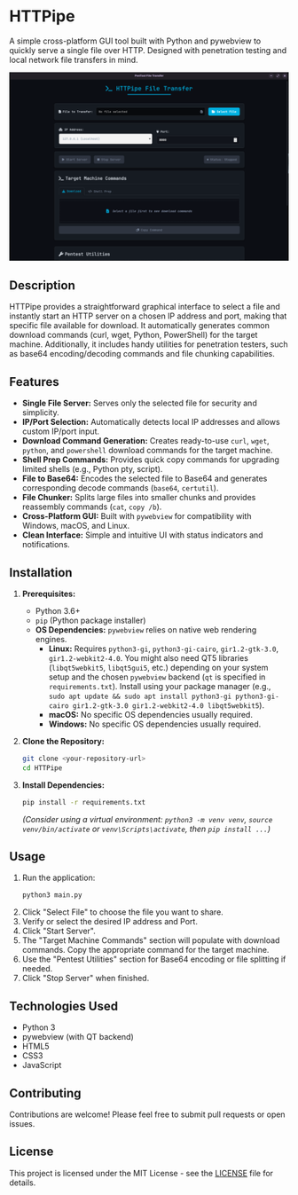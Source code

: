 # HTTPipe

A simple cross-platform GUI tool built with Python and pywebview to quickly serve a single file over HTTP. Designed with penetration testing and local network file transfers in mind.

![HTTPipe Screenshot](screen.png)

## Description

HTTPipe provides a straightforward graphical interface to select a file and instantly start an HTTP server on a chosen IP address and port, making that specific file available for download. It automatically generates common download commands (curl, wget, Python, PowerShell) for the target machine. Additionally, it includes handy utilities for penetration testers, such as base64 encoding/decoding commands and file chunking capabilities.

## Features

*   **Single File Server:** Serves only the selected file for security and simplicity.
*   **IP/Port Selection:** Automatically detects local IP addresses and allows custom IP/port input.
*   **Download Command Generation:** Creates ready-to-use `curl`, `wget`, `python`, and `powershell` download commands for the target machine.
*   **Shell Prep Commands:** Provides quick copy commands for upgrading limited shells (e.g., Python pty, script).
*   **File to Base64:** Encodes the selected file to Base64 and generates corresponding decode commands (`base64`, `certutil`).
*   **File Chunker:** Splits large files into smaller chunks and provides reassembly commands (`cat`, `copy /b`).
*   **Cross-Platform GUI:** Built with `pywebview` for compatibility with Windows, macOS, and Linux.
*   **Clean Interface:** Simple and intuitive UI with status indicators and notifications.

## Installation

1.  **Prerequisites:**
    *   Python 3.6+
    *   `pip` (Python package installer)
    *   **OS Dependencies:** `pywebview` relies on native web rendering engines.
        *   **Linux:** Requires `python3-gi`, `python3-gi-cairo`, `gir1.2-gtk-3.0`, `gir1.2-webkit2-4.0`. You might also need QT5 libraries (`libqt5webkit5`, `libqt5gui5`, etc.) depending on your system setup and the chosen `pywebview` backend (`qt` is specified in `requirements.txt`). Install using your package manager (e.g., `sudo apt update && sudo apt install python3-gi python3-gi-cairo gir1.2-gtk-3.0 gir1.2-webkit2-4.0 libqt5webkit5`).
        *   **macOS:** No specific OS dependencies usually required.
        *   **Windows:** No specific OS dependencies usually required.

2.  **Clone the Repository:**
    ```bash
    git clone <your-repository-url>
    cd HTTPipe
    ```

3.  **Install Dependencies:**
    ```bash
    pip install -r requirements.txt
    ```
    *(Consider using a virtual environment: `python3 -m venv venv`, `source venv/bin/activate` or `venv\Scripts\activate`, then `pip install ...`)*

## Usage

1.  Run the application:
    ```bash
    python3 main.py
    ```
2.  Click "Select File" to choose the file you want to share.
3.  Verify or select the desired IP address and Port.
4.  Click "Start Server".
5.  The "Target Machine Commands" section will populate with download commands. Copy the appropriate command for the target machine.
6.  Use the "Pentest Utilities" section for Base64 encoding or file splitting if needed.
7.  Click "Stop Server" when finished.

## Technologies Used

*   Python 3
*   pywebview (with QT backend)
*   HTML5
*   CSS3
*   JavaScript

## Contributing

Contributions are welcome! Please feel free to submit pull requests or open issues.


## License

This project is licensed under the MIT License - see the [LICENSE](LICENSE) file for details.
